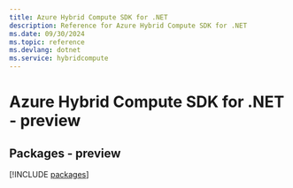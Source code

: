 ```yaml
---
title: Azure Hybrid Compute SDK for .NET
description: Reference for Azure Hybrid Compute SDK for .NET
ms.date: 09/30/2024
ms.topic: reference
ms.devlang: dotnet
ms.service: hybridcompute
---
```

# Azure Hybrid Compute SDK for .NET - preview
## Packages - preview
[!INCLUDE [packages](hybrid-compute-index.md)]
